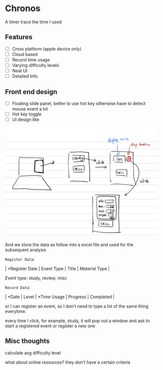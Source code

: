 # Chronos

A timer trace the time I used

## Features

- [ ] Cross platform (apple device only)
- [ ] Cloud based
- [ ] Record time usage
- [ ] Varying difficulty levels
- [ ] Neat UI
- [ ] Detailed Info

## Front end design

- [ ] Floating slide panel, better to use hot key otherwise have to detect mouse event a lot
- [ ] Hot key toggle
- [ ] UI design like

![UI Framework](./assets/images/ui.jpg)

And we store the data as follow into a excel file and used for the subsequent analysis

`Register Data`:

| *Register Date | Event Type | Title | Material Type |

*Event type*: study, review, misc

`Record Data`:

| *Date | Level | *Time Usage | Progress | Completed |


or I can register an event, so I don't need to type a lot of the same thing everytime.

every time I click, for example, study, it will pop out a window and ask to start a registered event or register a new one


## Misc thoughts

calculate avg difficulty level

what about online resources? they don't have a certain criteria



